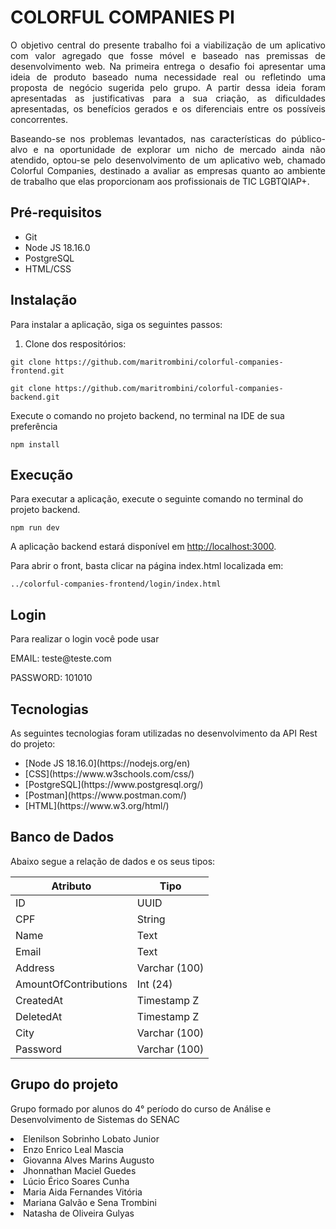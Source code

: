 <!-- Início do README.md -->

<h1 align=" justify">COLORFUL COMPANIES PI</h1>

<p align="justify"> O objetivo central do presente trabalho foi a viabilização de um aplicativo com  valor agregado que fosse móvel e baseado nas premissas de desenvolvimento  web. Na primeira entrega o desafio foi apresentar uma ideia de produto baseado  numa necessidade real ou refletindo uma proposta de negócio sugerida pelo grupo. A partir dessa ideia foram apresentadas as justificativas para a sua criação, as  dificuldades apresentadas, os benefícios gerados e os diferenciais entre os  possíveis concorrentes.
</p>
<p align="justify"> Baseando-se nos problemas levantados, nas características do público-alvo e  na oportunidade de explorar um nicho de mercado ainda não atendido, optou-se  pelo desenvolvimento de um aplicativo web, chamado Colorful Companies, destinado a avaliar as empresas quanto ao ambiente de trabalho que elas  proporcionam aos profissionais de TIC LGBTQIAP+.
</p>

<h2>Pré-requisitos</h2>

<ul>
  <li>Git</li>
  <li>Node JS 18.16.0 </li>
  <li>PostgreSQL</li>
  <li>HTML/CSS</li>
</ul>

<h2>Instalação</h2>

<p>Para instalar a aplicação, siga os seguintes passos:</p>

<ol>
  <li>Clone dos respositórios:</li>
</ol>

<pre><code>git clone https://github.com/maritrombini/colorful-companies-frontend.git
</code></pre>

<pre><code>git clone https://github.com/maritrombini/colorful-companies-backend.git
</code></pre>

Execute o comando no projeto backend, no terminal na IDE de sua preferência 
<pre><code>npm install</code></pre>
  
<h2>Execução</h2>

<p>Para executar a aplicação, execute o seguinte comando no terminal do projeto backend.</p>
<pre><code>npm run dev </code></pre>
<p>A aplicação backend estará disponível em <a href="http://localhost:3000">http://localhost:3000</a>.</p>
<p>Para abrir o front, basta clicar na página index.html localizada em:</p>
<pre><code>../colorful-companies-frontend/login/index.html </code></pre>


<h2>Login</h2>
  
<p>Para realizar o login você pode usar</p>
<p>EMAIL: teste@teste.com</p>
<p>PASSWORD: 101010</p>

<h2>Tecnologias</h2>

<p>As seguintes tecnologias foram utilizadas no desenvolvimento da API Rest do projeto:</p>

<ul>
  <li>[Node JS 18.16.0](https://nodejs.org/en)</li>
  <li>[CSS](https://www.w3schools.com/css/)</li>
  <li>[PostgreSQL](https://www.postgresql.org/)</li>
  <li>[Postman](https://www.postman.com/)</li>
  <li>[HTML](https://www.w3.org/html/)</li>
</ul>

<h2>Banco de Dados</h2>
  <p>Abaixo segue a relação de dados e os seus tipos:</p>

<table>
  <thead>
    <tr>
      <th>Atributo</th>
      <th>Tipo</th>
    </tr>
  </thead>
  <tbody>
    <tr>
      <td>ID</td>
      <td>UUID</td>
    </tr>
    <tr>
      <td>CPF</td>
      <td>String</td>
    </tr>
    <tr>
      <td>Name</td>
      <td>Text</td>
    </tr>
    <tr>
      <td>Email</td>
      <td>Text</td>
    </tr>
    <tr>
      <td>Address</td>
      <td>Varchar (100)</td>
    </tr>
    <tr>
      <td>AmountOfContributions</td>
      <td>Int (24)</td>
    </tr>
    <tr>
      <td>CreatedAt</td>
      <td>Timestamp Z</td>
    </tr>
    <tr>
      <td>DeletedAt</td>
      <td>Timestamp Z</td>
    </tr>
    <tr>
      <td>City</td>
      <td>Varchar (100)</td>
    </tr>
    <tr>
      <td>Password</td>
      <td>Varchar (100)</td>
    </tr>
  </tbody>
</table>

    
<h2>Grupo do projeto</h2>
   <p>Grupo formado por alunos do 4° período do curso de Análise e Desenvolvimento de Sistemas do SENAC</p>
   <li>Elenilson Sobrinho Lobato Junior</li>
   <li>Enzo Enrico Leal Mascia</li>
   <li>Giovanna Alves Marins Augusto</li>
   <li>Jhonnathan Maciel Guedes</li>
   <li>Lúcio Érico Soares Cunha</li>
   <li>Maria Aida Fernandes Vitória</li>
   <li>Mariana Galvão e Sena Trombini</li>
   <li>Natasha de Oliveira Gulyas</li>



<!-- Fim do README.md -->

